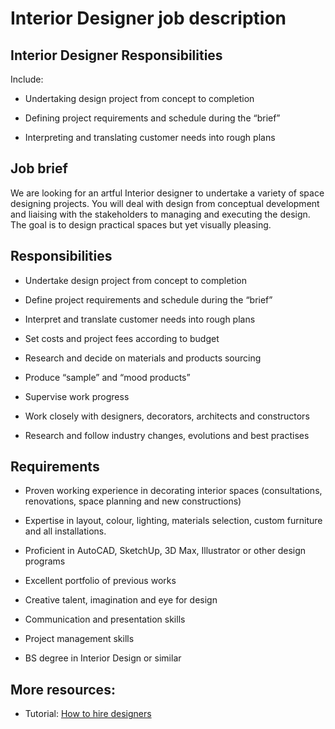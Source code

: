 # Interior Designer job description


## Interior Designer Responsibilities

Include:

* Undertaking design project from concept to completion

* Defining project requirements and schedule during the “brief”

* Interpreting and translating customer needs into rough plans


## Job brief

We are looking for an artful Interior designer to undertake a variety of space designing projects. You will deal with design from conceptual development and liaising with the stakeholders to managing and executing the design.
The goal is to design practical spaces but yet visually pleasing.


## Responsibilities

* Undertake design project from concept to completion

* Define project requirements and schedule during the “brief”

* Interpret and translate customer needs into rough plans

* Set costs and project fees according to budget

* Research and decide on materials and products sourcing

* Produce “sample” and “mood products”

* Supervise work progress

* Work closely with designers, decorators, architects and constructors

* Research and follow industry changes, evolutions and best practises


## Requirements

* Proven working experience in decorating interior spaces (consultations, renovations, space planning and new constructions)

* Expertise in layout, colour, lighting, materials selection, custom furniture and all installations.

* Proficient in AutoCAD, SketchUp, 3D Max, Illustrator or other design programs

* Excellent portfolio of previous works

* Creative talent, imagination and eye for design

* Communication and presentation skills

* Project management skills

* BS degree in Interior Design or similar

## More resources:
* Tutorial: <a href="https://resources.workable.com/tutorial/hire-designers">How to hire designers</a>

